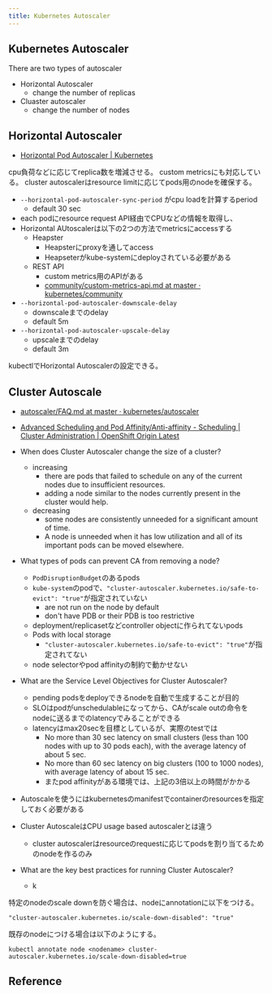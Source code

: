 ```yaml
---
title: Kubernetes Autoscaler
---
```


## Kubernetes Autoscaler
There are two types of autoscaler

* Horizontal Autoscaler
    * change the number of replicas
* Cluaster autoscaler
    * change the number of nodes


## Horizontal Autoscaler
* [Horizontal Pod Autoscaler | Kubernetes](https://kubernetes.io/docs/tasks/run-application/horizontal-pod-autoscale/)

cpu負荷などに応じてreplica数を増減させる。
custom metricsにも対応している。
cluster autoscalerはresource limitに応じてpods用のnodeを確保する。

* `--horizontal-pod-autoscaler-sync-period` がcpu loadを計算するperiod
    * default 30 sec
* each podにresource request API経由でCPUなどの情報を取得し、
* Horizontal AUtoscalerは以下の2つの方法でmetricsにaccessする
    * Heapster
        * Heapsterにproxyを通してaccess
        * Heapseterがkube-systemにdeployされている必要がある
    * REST API
        * custom metrics用のAPIがある
        * [community/custom-metrics-api.md at master · kubernetes/community](https://github.com/kubernetes/community/blob/master/contributors/design-proposals/instrumentation/custom-metrics-api.md)
* `--horizontal-pod-autoscaler-downscale-delay`
    * downscaleまでのdelay
    * default 5m
* `--horizontal-pod-autoscaler-upscale-delay`
    * upscaleまでのdelay
    * default 3m


kubectlでHorizontal Autoscalerの設定できる。


## Cluster Autoscale
* [autoscaler/FAQ.md at master · kubernetes/autoscaler](https://github.com/kubernetes/autoscaler/blob/master/cluster-autoscaler/FAQ.md)
* [Advanced Scheduling and Pod Affinity/Anti-affinity - Scheduling | Cluster Administration | OpenShift Origin Latest](https://docs.openshift.org/latest/admin_guide/scheduling/pod_affinity.html)

* When does Cluster Autoscaler change the size of a cluster?
    * increasing
        * there are pods that failed to schedule on any of the current nodes due to insufficient resources.
        * adding a node similar to the nodes currently present in the cluster would help.
    * decreasing
        * some nodes are consistently unneeded for a significant amount of time.
        * A node is unneeded when it has low utilization and all of its important pods can be moved elsewhere.
* What types of pods can prevent CA from removing a node?
    * `PodDisruptionBudget`のあるpods
    * `kube-system`のpodで、`"cluster-autoscaler.kubernetes.io/safe-to-evict": "true"`が指定されていない
        * are not run on the node by default
        * don't have PDB or their PDB is too restrictive
    * deployment/replicasetなどcontroller objectに作られてないpods
    * Pods with local storage
        * `"cluster-autoscaler.kubernetes.io/safe-to-evict": "true"`が指定されてない
    * node selectorやpod affinityの制約で動かせない
* What are the Service Level Objectives for Cluster Autoscaler?
    * pending podsをdeployできるnodeを自動で生成することが目的
    * SLOはpodがunschedulableになってから、CAがscale outの命令をnodeに送るまでのlatencyでみることができる
    * latencyはmax20secを目標としているが、実際のtestでは
        * No more than 30 sec latency on small clusters (less than 100 nodes with up to 30 pods each), with the average latency of about 5 sec.
        * No more than 60 sec latency on big clusters (100 to 1000 nodes), with average latency of about 15 sec.
        * またpod affinityがある環境では、上記の3倍以上の時間がかかる
* Autoscaleを使うにはkubernetesのmanifestでcontainerのresourcesを指定しておく必要がある
* Cluster AutoscaleはCPU usage based autoscalerとは違う
    * cluster autoscalerはresourceのrequestに応じてpodsを割り当てるためのnodeを作るのみ
* What are the key best practices for running Cluster Autoscaler?
    * k

特定のnodeのscale downを防ぐ場合は、nodeにannotationに以下をつける。

```
"cluster-autoscaler.kubernetes.io/scale-down-disabled": "true"
```

既存のnodeにつける場合は以下のようにする。

```
kubectl annotate node <nodename> cluster-autoscaler.kubernetes.io/scale-down-disabled=true
```

## Reference
